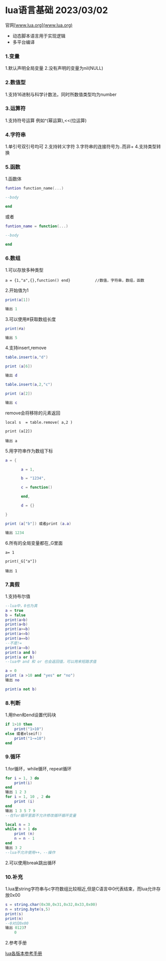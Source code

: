 # lua语言基础 **2023/03/02**

官网[www.lua.org](www.lua.org)
- 动态脚本语言用于实现逻辑
- 多平台编译

### 1.变量

1.默认声明全局变量
2.没有声明的变量为nil(NULL)

### 2.数值型

1.支持16进制与科学计数法，同时所数值类型均为number

### 3.运算符

1.支持符号运算 例如^(幂运算),<<(位运算)

### 4.字符串
1.单引号双引号均可
2.支持转义字符
3.字符串的连接符号为..而非+
4.支持类型转换
### 5.函数
1.函数体

```lua
funtion function_name(...)

--body

end
```

或者

```lua
funtion_name = function(...)

--body

end
```

### 6.数组

1.可以存放多种类型

```
a = {1,"a",{},function() end}			//数值，字符串，数组，函数
```

2.开始值为1

```lua
print(a[1])

输出 1
```

3.可以使用#获取数组长度

```lua
print(#a)

输出 5
```

4.支持insert,remove

```lua
table.insert(a,"d")

print (a[6])

输出 d
```

```lua
table.insert(a,2,"c")

print (a[2])

输出 c
```

remove会将移除的元素返回

```
local s  = table.remove( a,2 )

print (a[2])

输出 a
```

5.用字符串作为数组下标

```lua
a = {

​		a = 1,

​		b = "1234",

​		c = function()

​		end,

​		d = {}

}

print (a["b"]) 或者print (a.a)

输出 1234
```

6.所有的全局变量都在_G里面

```lau
a= 1

print(_G["a"])

输出 1
```

### 7.真假

1.支持布尔值

```lua
--lua中，0也为真
a = true
b = false
print(a>b)
print(a<b)
print(a>=b)
print(a<=b)
print(a==b)
--不是!=
print(a~=b) 
print(a and b) 
print(a or b)
--lua中 and 和 or 也会返回值，可以用来短路求值

a = 0
print (a >10 and "yes" or "no")
输出 no

print(a not b) 
```

### 8.判断
1.用then和end设置代码块

```lua
if 1>10 then
	print("1>10")
else 或者elseif()
    print("1~=10")
end
```

### 9.循环
1.for循环，while循环, repeat循环

```lua
for i = 1, 3 do
	print(i)
end
输出 1 2 3
for i = 1, 10 , 2 do
    print (i)
end
输出 1 3 5 7 9
--在for循环里面不允许修改循环循环变量

local n = 3
while n > 1 do
    print (n)
    n = n - 1
end
输出 3 2
--lua不允许使用++，--操作
```

2.可以使用break跳出循环
### 10.补充
1.lua里string字符串与c字符数组比较相近,但是C语言中0代表结束，而lua允许存放0x00

```lua
s = string.char(0x30,0x31,0x32,0x33,0x00)
n = string.byte(s,5)
print(s)
print(n)
--0对应0x00
输出 0123?
	0
```

2.参考手册



[lua各版本参考手册](http://www.lua.org/manual/)

